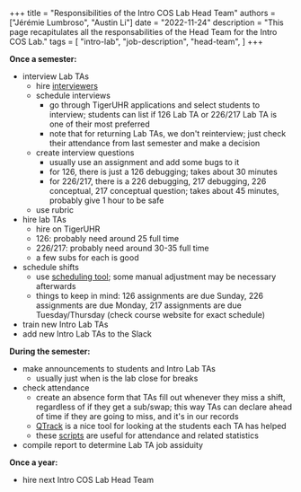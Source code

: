 +++
title = "Responsibilities of the Intro COS Lab Head Team"
authors = ["Jérémie Lumbroso", "Austin Li"]
date = "2022-11-24"
description = "This page recapitulates all the responsabilities of the Head Team for the Intro COS Lab."
tags = [
    "intro-lab",
    "job-description",
    "head-team",
]
+++

**Once a semester:**

- interview Lab TAs
  - hire [interviewers](https://introlab.cs.princeton.edu/responsibilities-of-the-intro-cos-lab-interviewers/)
  - schedule interviews
    - go through TigerUHR applications and select students to interview; students can list if 126 Lab TA or 226/217 Lab TA is one of their most preferred
    - note that for returning Lab TAs, we don't reinterview; just check their attendance from last semester and make a decision
  - create interview questions
    - usually use an assignment and add some bugs to it
    - for 126, there is just a 126 debugging; takes about 30 minutes
    - for 226/217, there is a 226 debugging, 217 debugging, 226 conceptual, 217 conceptual question; takes about 45 minutes, probably give 1 hour to be safe
  - use rubric
- hire lab TAs
  - hire on TigerUHR
  - 126: probably need around 25 full time
  - 226/217: probably need around 30-35 full time
  - a few subs for each is good
- schedule shifts
  - use [scheduling tool](https://labta-scheduler.herokuapp.com/); some manual adjustment may be necessary afterwards
  - things to keep in mind: 126 assignments are due Sunday, 226 assignments are due Monday, 217 assignments are due Tuesday/Thursday (check course website for exact schedule)
- train new Intro Lab TAs
- add new Intro Lab TAs to the Slack

**During the semester:**

- make announcements to students and Intro Lab TAs
  - usually just when is the lab close for breaks
- check attendance
  - create an absence form that TAs fill out whenever they miss a shift, regardless of if they get a sub/swap; this way TAs can declare ahead of time if they are going to miss, and it's in our records
  - [QTrack](https://github.com/PrincetonCS-UCA/QTrack) is a nice tool for looking at the students each TA has helped 
  - these [scripts](https://github.com/PrincetonCS-UCA/head-lab-ta-scripts) are useful for attendance and related statistics
- compile report to determine Lab TA job assiduity

**Once a year:**

- hire next Intro COS Lab Head Team

